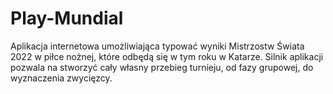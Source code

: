 # Play-Mundial
Aplikacja internetowa umożliwiająca typować wyniki Mistrzostw Świata 2022 w piłce nożnej, które odbędą się w tym roku w Katarze. Silnik aplikacji pozwala na stworzyć cały własny przebieg turnieju, od fazy grupowej, do wyznaczenia zwycięzcy.
